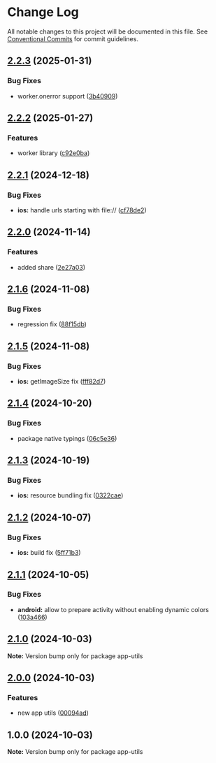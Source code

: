# Change Log

All notable changes to this project will be documented in this file.
See [Conventional Commits](https://conventionalcommits.org) for commit guidelines.

## [2.2.3](https://github.com/akylas/nativescript-app-utils/compare/v2.2.2...v2.2.3) (2025-01-31)

### Bug Fixes

* worker.onerror support ([3b40909](https://github.com/akylas/nativescript-app-utils/commit/3b4090976b38b3815064c925e1b9c438533d8b73))

## [2.2.2](https://github.com/akylas/nativescript-app-utils/compare/v2.2.1...v2.2.2) (2025-01-27)

### Features

* worker library ([c92e0ba](https://github.com/akylas/nativescript-app-utils/commit/c92e0bad062f2c6b13b0347c38fe4d96f920cd3d))

## [2.2.1](https://github.com/akylas/nativescript-app-utils/compare/v2.2.0...v2.2.1) (2024-12-18)

### Bug Fixes

* **ios:** handle urls starting with file:// ([cf78de2](https://github.com/akylas/nativescript-app-utils/commit/cf78de281977d11d2f16e59bfccfdd87bc81c543))

## [2.2.0](https://github.com/akylas/nativescript-app-utils/compare/v2.1.6...v2.2.0) (2024-11-14)

### Features

* added share ([2e27a03](https://github.com/akylas/nativescript-app-utils/commit/2e27a03665b32ebb54b86e86beed2288f0bafe7a))

## [2.1.6](https://github.com/akylas/nativescript-app-utils/compare/v2.1.5...v2.1.6) (2024-11-08)

### Bug Fixes

* regression fix ([88f15db](https://github.com/akylas/nativescript-app-utils/commit/88f15db1e7b5be77f398c659d650c8500f6436e6))

## [2.1.5](https://github.com/akylas/nativescript-app-utils/compare/v2.1.4...v2.1.5) (2024-11-08)

### Bug Fixes

* **ios:** getImageSize fix ([fff82d7](https://github.com/akylas/nativescript-app-utils/commit/fff82d79420ecffac199934905bf00683c466913))

## [2.1.4](https://github.com/akylas/nativescript-app-utils/compare/v2.1.3...v2.1.4) (2024-10-20)

### Bug Fixes

* package native typings ([06c5e36](https://github.com/akylas/nativescript-app-utils/commit/06c5e36aec45381597981a99203605f6cc0439d3))

## [2.1.3](https://github.com/akylas/nativescript-app-utils/compare/v2.1.2...v2.1.3) (2024-10-19)

### Bug Fixes

* **ios:** resource bundling fix ([0322cae](https://github.com/akylas/nativescript-app-utils/commit/0322cae6f40cf880e59bd1a2fbdd44f51272bfe6))

## [2.1.2](https://github.com/akylas/nativescript-app-utils/compare/v2.1.1...v2.1.2) (2024-10-07)

### Bug Fixes

* **ios:** build fix ([5ff71b3](https://github.com/akylas/nativescript-app-utils/commit/5ff71b3708c186aa196248a1d76359aa929f0de0))

## [2.1.1](https://github.com/akylas/nativescript-app-utils/compare/v2.1.0...v2.1.1) (2024-10-05)

### Bug Fixes

* **android:** allow to prepare activity without enabling dynamic colors ([103a466](https://github.com/akylas/nativescript-app-utils/commit/103a4669487767b0674dc06a3d1a991717300b5c))

## [2.1.0](https://github.com/akylas/nativescript-app-utils/compare/v2.0.0...v2.1.0) (2024-10-03)

**Note:** Version bump only for package app-utils

## [2.0.0](https://github.com/akylas/nativescript-app-utils/compare/v1.0.0...v2.0.0) (2024-10-03)

### Features

* new app utils ([00094ad](https://github.com/akylas/nativescript-app-utils/commit/00094ad84b16d13f565747ea235c05520261076d))

## 1.0.0 (2024-10-03)

**Note:** Version bump only for package app-utils
